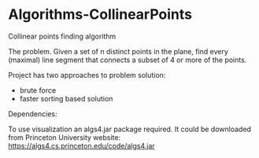 # Algorithms-CollinearPoints
Collinear points finding algorithm

The problem. Given a set of n distinct points in the plane, find every (maximal) line segment that connects a subset of 4 or more of the points.

Project has two approaches to problem solution:
  - brute force
  - faster sorting based solution
  
  
 Dependencies:
 
 To use visualization an algs4.jar package required. It could be downloaded from Princeton University website:
 https://algs4.cs.princeton.edu/code/algs4.jar
